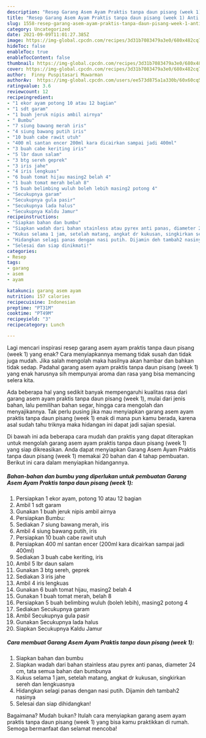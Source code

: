 ```yaml
---
description: "Resep Garang Asem Ayam Praktis tanpa daun pisang (week 1) Anti Gagal"
title: "Resep Garang Asem Ayam Praktis tanpa daun pisang (week 1) Anti Gagal"
slug: 1558-resep-garang-asem-ayam-praktis-tanpa-daun-pisang-week-1-anti-gagal
category: Uncategorized
date: 2021-09-09T11:01:27.385Z
image: https://img-global.cpcdn.com/recipes/3d31b7083479a3e0/680x482cq70/garang-asem-ayam-praktis-tanpa-daun-pisang-week-1-foto-resep-utama.jpg
hideToc: false
enableToc: true
enableTocContent: false
thumbnail: https://img-global.cpcdn.com/recipes/3d31b7083479a3e0/680x482cq70/garang-asem-ayam-praktis-tanpa-daun-pisang-week-1-foto-resep-utama.jpg
cover: https://img-global.cpcdn.com/recipes/3d31b7083479a3e0/680x482cq70/garang-asem-ayam-praktis-tanpa-daun-pisang-week-1-foto-resep-utama.jpg
author:  Finny Puspitasari Muwarman
authorAv:  https://img-global.cpcdn.com/users/ee573d875a1a330b/60x60cq50/avatar.jpg
ratingvalue: 3.6
reviewcount: 12
recipeingredient:
- "1 ekor ayam potong 10 atau 12 bagian"
- "1 sdt garam"
- "1 buah jeruk nipis ambil airnya"
- " Bumbu"
- "7 siung bawang merah iris"
- "4 siung bawang putih iris"
- "10 buah cabe rawit utuh"
- "400 ml santan encer 200ml kara dicairkan sampai jadi 400ml"
- "3 buah cabe keriting iris"
- "5 lbr daun salam"
- "3 btg sereh geprek"
- "3 iris jahe"
- "4 iris lengkuas"
- "6 buah tomat hijau masing2 belah 4"
- "1 buah tomat merah belah 8"
- "5 buah belimbing wuluh boleh lebih masing2 potong 4"
- "Secukupnya garam"
- "Secukupnya gula pasir"
- "Secukupnya lada halus"
- "Secukupnya Kaldu Jamur"
recipeinstructions:
- "Siapkan bahan dan bumbu"
- "Siapkan wadah dari bahan stainless atau pyrex anti panas, diameter 24 cm, tata semua bahan dan bumbunya"
- "Kukus selama 1 jam, setelah matang, angkat dr kukusan, singkirkan sereh dan lengkuasnya"
- "Hidangkan selagi panas dengan nasi putih. Dijamin deh tambah2 nasinya"
- "Selesai dan siap dinikmati!"
categories:
- Resep
tags:
- garang
- asem
- ayam

katakunci: garang asem ayam 
nutrition: 157 calories
recipecuisine: Indonesian
preptime: "PT31M"
cooktime: "PT49M"
recipeyield: "3"
recipecategory: Lunch

---
```



Lagi mencari inspirasi resep garang asem ayam praktis tanpa daun pisang (week 1) yang enak? Cara menyiapkannya memang tidak susah dan tidak juga mudah. Jika salah mengolah maka hasilnya akan hambar dan bahkan tidak sedap. Padahal garang asem ayam praktis tanpa daun pisang (week 1) yang enak harusnya sih mempunyai aroma dan rasa yang bisa memancing selera kita.


Ada beberapa hal yang sedikit banyak mempengaruhi kualitas rasa dari garang asem ayam praktis tanpa daun pisang (week 1), mulai dari jenis bahan, lalu pemilihan bahan segar, hingga cara mengolah dan menyajikannya. Tak perlu pusing jika mau menyiapkan garang asem ayam praktis tanpa daun pisang (week 1) enak di mana pun kamu berada, karena asal sudah tahu triknya maka hidangan ini dapat jadi sajian spesial.




Di bawah ini ada beberapa cara mudah dan praktis yang dapat diterapkan untuk mengolah garang asem ayam praktis tanpa daun pisang (week 1) yang siap dikreasikan. Anda dapat menyiapkan Garang Asem Ayam Praktis tanpa daun pisang (week 1) memakai 20 bahan dan 4 tahap pembuatan. Berikut ini cara dalam menyiapkan hidangannya.

<!--inarticleads1-->

##### Bahan-bahan dan bumbu yang diperlukan untuk pembuatan Garang Asem Ayam Praktis tanpa daun pisang (week 1):

1. Persiapkan 1 ekor ayam, potong 10 atau 12 bagian
1. Ambil 1 sdt garam
1. Gunakan 1 buah jeruk nipis ambil airnya
1. Persiapkan  Bumbu:
1. Sediakan 7 siung bawang merah, iris
1. Ambil 4 siung bawang putih, iris
1. Persiapkan 10 buah cabe rawit utuh
1. Persiapkan 400 ml santan encer (200ml kara dicairkan sampai jadi 400ml)
1. Sediakan 3 buah cabe keriting, iris
1. Ambil 5 lbr daun salam
1. Gunakan 3 btg sereh, geprek
1. Sediakan 3 iris jahe
1. Ambil 4 iris lengkuas
1. Gunakan 6 buah tomat hijau, masing2 belah 4
1. Gunakan 1 buah tomat merah, belah 8
1. Persiapkan 5 buah belimbing wuluh (boleh lebih), masing2 potong 4
1. Sediakan Secukupnya garam
1. Ambil Secukupnya gula pasir
1. Gunakan Secukupnya lada halus
1. Siapkan Secukupnya Kaldu Jamur




<!--inarticleads2-->

##### Cara membuat Garang Asem Ayam Praktis tanpa daun pisang (week 1):

1. Siapkan bahan dan bumbu
1. Siapkan wadah dari bahan stainless atau pyrex anti panas, diameter 24 cm, tata semua bahan dan bumbunya
1. Kukus selama 1 jam, setelah matang, angkat dr kukusan, singkirkan sereh dan lengkuasnya
1. Hidangkan selagi panas dengan nasi putih. Dijamin deh tambah2 nasinya
1. Selesai dan siap dihidangkan!



Bagaimana? Mudah bukan? Itulah cara menyiapkan garang asem ayam praktis tanpa daun pisang (week 1) yang bisa kamu praktikkan di rumah. Semoga bermanfaat dan selamat mencoba!
